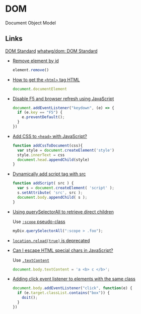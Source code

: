 # DOM

Document Object Model

## Links

[DOM Standard](https://dom.spec.whatwg.org/)
[whatwg/dom: DOM Standard](https://github.com/whatwg/dom)

* [Remove element by id](https://stackoverflow.com/q/3387427/1366033)

  ```js
  element.remove()
  ```

* [How to get the `<html>` tag HTML](https://stackoverflow.com/q/4196971/1366033)

  ```js
  document.documentElement
  ```

* [Disable F5 and browser refresh using JavaScript](https://stackoverflow.com/q/2482059/1366033)

  ```js
  document.addEventListener("keydown", (e) => {
    if (e.key == "F5") {
      e.preventDefault();
    }
  })
  ```

* [Add CSS to `<head>` with JavaScript?](https://stackoverflow.com/a/53152550/1366033)

  ```js
  function addCssToDocument(css){
    var style = document.createElement('style')
    style.innerText = css
    document.head.appendChild(style)
  }
  ```

* [Dynamically add script tag with src](https://stackoverflow.com/q/13121948/1366033)

  ```js
  function addScript( src ) {
    var s = document.createElement( 'script' );
    s.setAttribute( 'src', src );
    document.body.appendChild( s );
  }
  ```

* [Using querySelectorAll to retrieve direct children](https://stackoverflow.com/q/3680876/1366033)


  Use [`:scope` pseudo-class](https://drafts.csswg.org/selectors-4/#the-scope-pseudo)

  ```js
  myDiv.querySelectorAll(":scope > .foo");
  ```

* [`location.reload(true)` is deprecated](https://stackoverflow.com/q/55127650/1366033)


* [Can I escape HTML special chars in JavaScript?](https://stackoverflow.com/q/6234773/1366033)

  Use [`.textContent`](https://developer.mozilla.org/en-US/docs/Web/API/Node/textContent)

  ```js
  document.body.textContent = 'a <b> c </b>';
  ```

* [Adding click event listener to elements with the same class](https://stackoverflow.com/q/21700364/1366033)

  ```js
  document.body.addEventListener("click", function(e) {
    if (e.target.classList.contains("box")) {
      doit();
    }
  })
  ```
